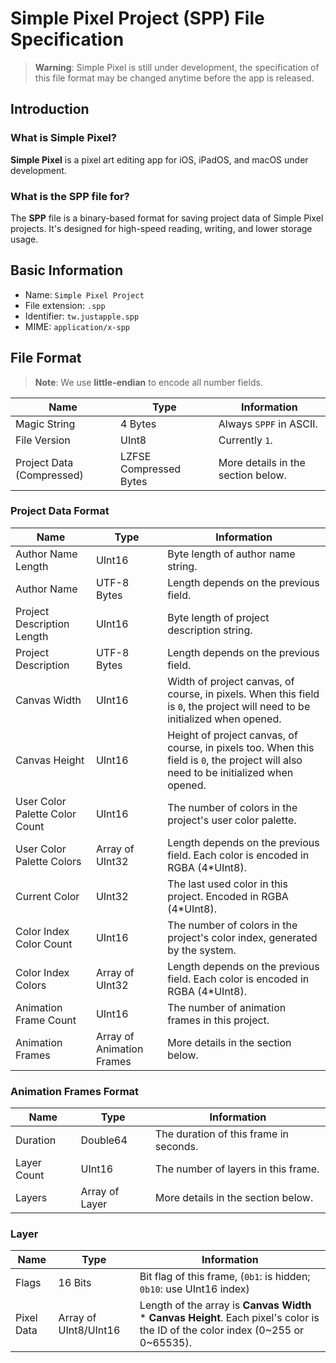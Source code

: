 # Simple Pixel Project (SPP) File Specification

> **Warning**: Simple Pixel is still under development, the specification of this file format may be changed anytime before the app is released.

## Introduction

### What is Simple Pixel?

**Simple Pixel** is a pixel art editing app for iOS, iPadOS, and macOS under development.

### What is the SPP file for?

The **SPP** file is a binary-based format for saving project data of Simple Pixel projects. It's designed for high-speed reading, writing, and lower storage usage.

## Basic Information

- Name: `Simple Pixel Project`
- File extension: `.spp`
- Identifier: `tw.justapple.spp`
- MIME: `application/x-spp`

## File Format

> **Note**: We use **little-endian** to encode all number fields.

| Name | Type | Information |
|---|---|---|
| Magic String | 4 Bytes | Always `SPPF` in ASCII. |
| File Version | UInt8 | Currently `1`. |
| Project Data (Compressed) | LZFSE Compressed Bytes | More details in the section below. |

### Project Data Format

| Name | Type | Information |
|---|---|---|
| Author Name Length | UInt16 | Byte length of author name string. |
| Author Name | UTF-8 Bytes | Length depends on the previous field. |
| Project Description Length | UInt16 | Byte length of project description string. |
| Project Description | UTF-8 Bytes | Length depends on the previous field. |
| Canvas Width | UInt16 | Width of project canvas, of course, in pixels. When this field is `0`, the project will need to be initialized when opened. |
| Canvas Height | UInt16 | Height of project canvas, of course, in pixels too. When this field is `0`, the project will also need to be initialized when opened. |
| User Color Palette Color Count | UInt16 | The number of colors in the project's user color palette. |
| User Color Palette Colors | Array of UInt32 | Length depends on the previous field. Each color is encoded in RGBA (4*UInt8). |
| Current Color | UInt32 | The last used color in this project. Encoded in RGBA (4*UInt8). |
| Color Index Color Count | UInt16 | The number of colors in the project's color index, generated by the system. |
| Color Index Colors | Array of UInt32 | Length depends on the previous field. Each color is encoded in RGBA (4*UInt8). |
| Animation Frame Count | UInt16 | The number of animation frames in this project. |
| Animation Frames | Array of Animation Frames | More details in the section below. |

### Animation Frames Format

| Name | Type | Information |
|---|---|---|
| Duration | Double64 | The duration of this frame in seconds. |
| Layer Count | UInt16 | The number of layers in this frame. |
| Layers | Array of Layer | More details in the section below. |

### Layer

| Name | Type | Information |
|---|---|---|
| Flags | 16 Bits | Bit flag of this frame, (`0b1`: is hidden; `0b10`: use UInt16 index) |
| Pixel Data | Array of UInt8/UInt16 | Length of the array is **Canvas Width** \* **Canvas Height**. Each pixel's color is the ID of the color index (0\~255 or 0\~65535). |
